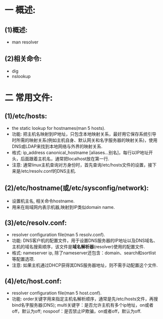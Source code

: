 # 一 概述:
## (1)概述:
- man resolver

## (2)相关命令:
- dig
- nslookup

# 二 常用文件:
## (1)/etc/hosts:
- the static lookup for hostnames(man 5 hosts).
- 功能: 把主机名映射到IP地址，只包含本地映射关系，最好用它保存系统引导时所需的映射关系(例如主机自身、默认网关和名字服务器的映射关系)，使用DNS或LDAP来找到本地网络与外界的映射关系.
- 格式: ip_address canonical_hostname [aliases...别名]，每行以IP地址开头，后面跟着主机名，通常把localhost放在第一行.
- 注意: 通常linux主机查询对方身份时，首先查询/etc/hosts文件的设置，接下来是/etc/resolv.conf的DNS主机.

## (2)/etc/hostname(或/etc/sysconfig/network):
- 设置机主名, 相关命令hostname.
- 用来在局域网内表示机器,映射到IP类似domain name.

## (3)/etc/resolv.conf:
- resolver configuration file(man 5 resolv.conf).
- 功能: DNS客户机的配置文件，用于设置DNS服务器的IP地址以及DNS域名、主机的域名搜索顺序，该文件是**域名解析器**(resolver)使用的配置文件.
- 格式: nameserver ip, 除了nameserver还包含：domain、search和sortlist等配置选项.
- 注意: 如果主机通过DHCP获得其DNS服务器地址，则不需手动配置这个文件.

## (4)/etc/host.conf:
- resolver configuration file(man 5 host.conf).
- 功能: order关键字用来指定主机名解析顺序，通常是先/etc/hosts文件，再搜bind名字服务器(DNS); multi关键字：是否允许主机有多个ip地址，on或者off，默认为off; nospoof：是否禁止IP欺骗，on或者off，默认为off.
